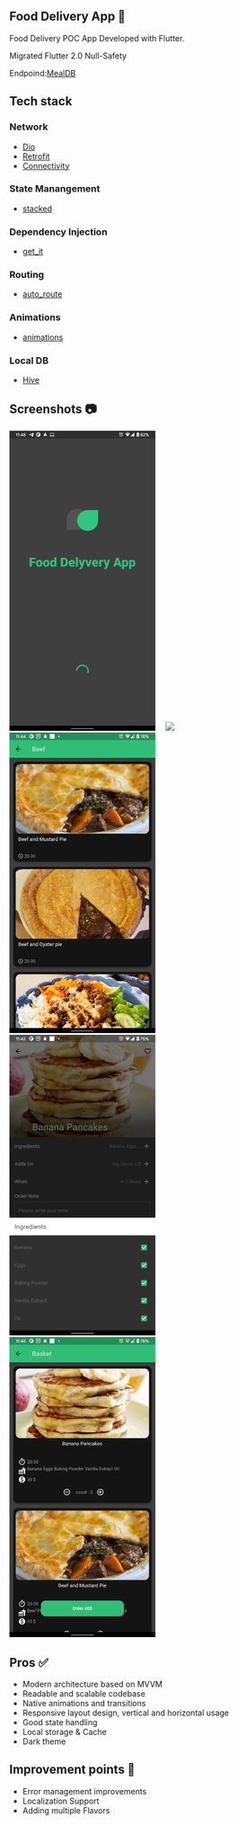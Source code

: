## Food Delivery App 🍝

Food Delivery POC App Developed with Flutter.

Migrated Flutter 2.0 Null-Safety

Endpoind:[MealDB](https://www.themealdb.com) 

## Tech stack

### Network
* [Dio](https://pub.dev/packages/dio)
* [Retrofit](https://pub.dev/packages/retrofit)
* [Connectivity](https://pub.dev/packages/connectivity)
### State Manangement
* [stacked](https://pub.dev/packages/stacked)
### Dependency Injection
* [get_it](https://pub.dev/packages/get_it)
### Routing
* [auto_route](https://pub.dev/packages/auto_route)
### Animations
* [animations](https://pub.dev/packages/animations)
### Local DB
* [Hive](https://pub.dev/packages/hive)


## Screenshots 📷
<img src="/screenshots/1.png" width="260"> &emsp;<img src="/screenshots/w.png" width="260"> &emsp;<img src="/screenshots/3.png" width="260"> &emsp;<img src="/screenshots/4.png" width="260"> &emsp;<img src="/screenshots/5.png" width="260">

## Pros ✅
* Modern architecture based on MVVM
* Readable and scalable codebase
* Native animations and transitions
* Responsive layout design, vertical and horizontal usage
* Good state handling
* Local storage & Cache
* Dark theme

## Improvement points 📌
* Error management improvements
* Localization Support
* Adding multiple Flavors
